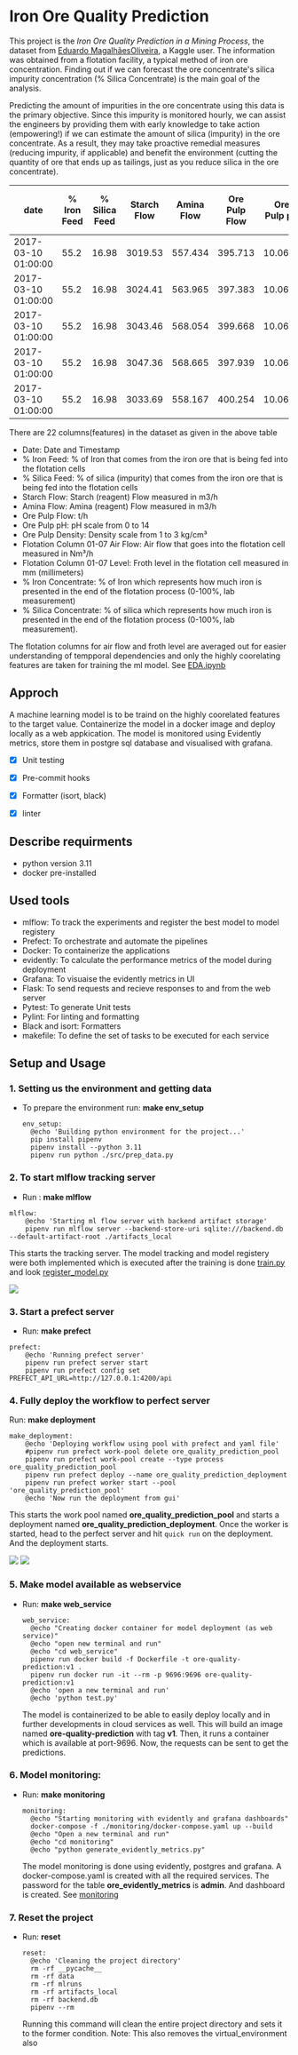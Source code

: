 # Iron Ore Quality Prediction
This project is the *Iron Ore Quality Prediction in a Mining Process*, the dataset from [Eduardo MagalhãesOliveira](https://www.kaggle.com/datasets/edumagalhaes/quality-prediction-in-a-mining-process/data), a Kaggle user. The information was obtained from a flotation facility, a typical method of iron ore concentration. Finding out if we can forecast the ore concentrate's silica impurity concentration (% Silica Concentrate) is the main goal of the analysis.

Predicting the amount of impurities in the ore concentrate using this data is the primary objective.  Since this impurity is monitored hourly, we can assist the engineers by providing them with early knowledge to take action (empowering!) if we can estimate the amount of silica (impurity) in the ore concentrate.  As a result, they may take proactive remedial measures (reducing impurity, if applicable) and benefit the environment (cutting the quantity of ore that ends up as tailings, just as you reduce silica in the ore concentrate).

| date | % Iron Feed | % Silica Feed | Starch Flow | Amina Flow | Ore Pulp Flow | Ore Pulp pH | Ore Pulp Density | Flotation Column 01 Air Flow | Flotation Column 02 Air Flow | Flotation Column 03 Air Flow | Flotation Column 04 Air Flow | Flotation Column 05 Air Flow | Flotation Column 06 Air Flow | Flotation Column 07 Air Flow | Flotation Column 01 Level | Flotation Column 02 Level | Flotation Column 03 Level | Flotation Column 04 Level | Flotation Column 05 Level | Flotation Column 06 Level | Flotation Column 07 Level | % Iron Concentrate | % Silica Concentrate |
| --- | --- | --- | --- | --- | --- | --- | --- | --- | --- | --- | --- | --- | --- | --- | --- | --- | --- | --- | --- | --- | --- | --- | --- |
| 2017-03-10 01:00:00 | 55.2 | 16.98 | 3019.53 | 557.434 | 395.713 | 10.0664 | 1.74 | 249.214 | 253.235 | 250.576 | 295.096 | 306.4 | 250.225 | 250.884 | 457.396 | 432.962 | 424.954 | 443.558 | 502.255 | 446.37 | 523.344 | 66.91 | 1.31 |
| 2017-03-10 01:00:00 | 55.2 | 16.98 | 3024.41 | 563.965 | 397.383 | 10.0672 | 1.74 | 249.719 | 250.532 | 250.862 | 295.096 | 306.4 | 250.137 | 248.994 | 451.891 | 429.56 | 432.939 | 448.086 | 496.363 | 445.922 | 498.075 | 66.91 | 1.31 |
| 2017-03-10 01:00:00 | 55.2 | 16.98 | 3043.46 | 568.054 | 399.668 | 10.068 | 1.74 | 249.741 | 247.874 | 250.313 | 295.096 | 306.4 | 251.345 | 248.071 | 451.24 | 468.927 | 434.61 | 449.688 | 484.411 | 447.826 | 458.567 | 66.91 | 1.31 |
| 2017-03-10 01:00:00 | 55.2 | 16.98 | 3047.36 | 568.665 | 397.939 | 10.0689 | 1.74 | 249.917 | 254.487 | 250.049 | 295.096 | 306.4 | 250.422 | 251.147 | 452.441 | 458.165 | 442.865 | 446.21 | 471.411 | 437.69 | 427.669 | 66.91 | 1.31 |
| 2017-03-10 01:00:00 | 55.2 | 16.98 | 3033.69 | 558.167 | 400.254 | 10.0697 | 1.74 | 250.203 | 252.136 | 249.895 | 295.096 | 306.4 | 249.983 | 248.928 | 452.441 | 452.9 | 450.523 | 453.67 | 462.598 | 443.682 | 425.679 | 66.91 | 1.31 |

There are 22 columns(features) in the dataset as given in the above table
- Date: Date and Timestamp
- % Iron Feed: % of Iron that comes from the iron ore that is being fed into the flotation cells
- % Silica Feed: % of silica (impurity) that comes from the iron ore that is being fed into the flotation cells
- Starch Flow: Starch (reagent) Flow measured in m3/h
- Amina Flow: Amina (reagent) Flow measured in m3/h
- Ore Pulp Flow: t/h
- Ore Pulp pH: pH scale from 0 to 14
- Ore Pulp Density: Density scale from 1 to 3 kg/cm³
- Flotation Column 01-07 Air Flow: Air flow that goes into the flotation cell measured in Nm³/h
- Flotation Column 01-07 Level: Froth level in the flotation cell measured in mm (millimeters)
- % Iron Concentrate: % of Iron which represents how much iron is presented in the end of the flotation process (0-100%, lab measurement)
- % Silica Concentrate: % of silica which represents how much iron is presented in the end of the flotation process (0-100%, lab measurement).

The flotation columns for air flow and froth level are averaged out for easier understanding of tempporal dependencies and only the highly coorelating features are taken for training the ml model. See [EDA.ipynb](src/EDA.ipynb)

## Approch

A machine learning model is to be traind on the highly coorelated features to the target value. Containerize the model in a docker image and deploy locally as a web appkication. The model is monitored using Evidently metrics, store them in postgre sql database and visualised with grafana.

- [x] Unit testing
- [x]  Pre-commit hooks
- [x]  Formatter (isort, black)
- [x]  linter


## Describe requirments
- python version 3.11
- docker pre-installed

## Used tools
- mlflow: To track the experiments and register the best model to model registery
- Prefect: To orchestrate and automate the pipelines
- Docker: To containerize the applications
- evidently: To calculate the performance metrics of the model during deployment
- Grafana: To visuaise the evidently metrics in UI
- Flask: To send requests and recieve responses to and from the web server
- Pytest: To generate Unit tests
- Pylint: For linting and formatting
- Black and isort: Formatters
- makefile: To define the set of tasks to be executed for each service


## Setup and Usage
### 1. Setting us the environment and getting data
- To prepare the environment run: __make env_setup__
  ```
  env_setup:
	@echo 'Building python environment for the project...'
	pip install pipenv
	pipenv install --python 3.11
	pipenv run python ./src/prep_data.py
  ```
### 2. To start mlflow tracking server
- Run : __make mlflow__
```
mlflow:
	@echo 'Starting ml flow server with backend artifact storage'
	pipenv run mlflow server --backend-store-uri sqlite:///backend.db --default-artifact-root ./artifacts_local

```
This starts the tracking server. The model tracking and model registery were both implemented which is executed after the training is done [train.py](src/train.py) and look [register_model.py](src/register_model.py)

![](/images/mlflow.PNG)

### 3. Start a prefect server
- Run: __make prefect__
```
prefect:
	@echo 'Running prefect server'
	pipenv run prefect server start
	pipenv run prefect config set PREFECT_API_URL=http://127.0.0.1:4200/api

```

### 4. Fully deploy the workflow to perfect server
Run: __make deployment__
```
make_deployment:
	@echo 'Deploying workflow using pool with prefect and yaml file'
	#pipenv run prefect work-pool delete ore_quality_prediction_pool
	pipenv run prefect work-pool create --type process ore_quality_prediction_pool
	pipenv run prefect deploy --name ore_quality_prediction_deployment
	pipenv run prefect worker start --pool 'ore_quality_prediction_pool'
	@echo 'Now run the deployment from gui'
```
This starts the work pool named __ore_quality_prediction_pool__ and starts a deployment named __ore_quality_prediction_deployment__. Once the worker is started, head to the perfect server and hit `quick run` on the deployment. And the deployment starts.

![](/images/quick_run_prefect.PNG)
![](/images/prefect.PNG)

### 5. Make model available as webservice
- Run: __make web_service__
  ```
  web_service:
	@echo "Creating docker container for model deployment (as web service)"
	@echo "open new terminal and run"
	@echo "cd web_service"
	pipenv run docker build -f Dockerfile -t ore-quality-prediction:v1 .
	pipenv run docker run -it --rm -p 9696:9696 ore-quality-prediction:v1
	@echo 'open a new terminal and run'
	@echo 'python test.py'
  ```
  The model is containerized to be able to easily deploy locally and in further developments in cloud services as well. This will build an image named __ore-quality-prediction__ with tag __v1__. Then, it runs a container which is available at port-9696. Now, the requests can be sent to get the predictions.

### 6. Model monitoring:
- Run: __make monitoring__
  ```
  monitoring:
	@echo "Starting monitoring with evidently and grafana dashboards"
	docker-compose -f ./monitoring/docker-compose.yaml up --build
	@echo "Open a new terminal and run"
	@echo "cd monitoring"
	@echo "python generate_evidently_metrics.py"
  ```
  The model monitoring is done using evidently, postgres and grafana. A docker-compose.yaml is created with all the required services. The password for the table __ore_evidently_metrics__ is __admin__. And dashboard is created. See [monitoring](monitoring/)

### 7. Reset the project
- Run: __reset__
  ```
  reset:
	@echo 'Cleaning the project directory'
	rm -rf __pycache__
	rm -rf data
	rm -rf mlruns
	rm -rf artifacts_local
	rm -rf backend.db
	pipenv --rm
  ```
  Running this command will clean the entire project directory and sets it to the former condition. Note: This also removes the virtual_environment also
